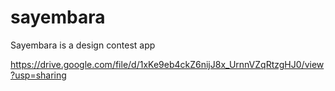# sayembara
Sayembara is a design contest app

https://drive.google.com/file/d/1xKe9eb4ckZ6nijJ8x_UrnnVZqRtzgHJ0/view?usp=sharing
